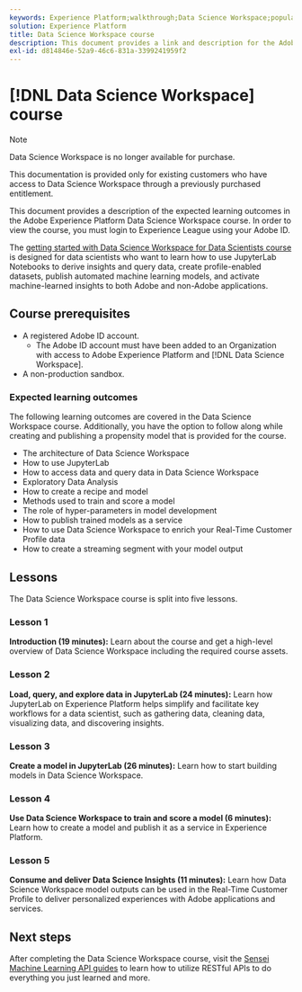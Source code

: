 ```yaml
---
keywords: Experience Platform;walkthrough;Data Science Workspace;popular topics;data science course;course;dsw
solution: Experience Platform
title: Data Science Workspace course
description: This document provides a link and description for the Adobe Experience Platform Data Science Workspace course.
exl-id: d814846e-52a9-46c6-831a-3399241959f2
---
```


# [!DNL Data Science Workspace] course

>[!NOTE]
>
>Data Science Workspace is no longer available for purchase.
>
>This documentation is provided only for existing customers who have access to Data Science Workspace through a previously purchased entitlement.

This document provides a description of the expected learning outcomes in the Adobe Experience Platform Data Science Workspace course. In order to view the course, you must login to Experience League using your Adobe ID.

The [getting started with Data Science Workspace for Data Scientists course](https://experienceleague.adobe.com/?recommended=ExperiencePlatform-U-1-2021.1.dsw) is designed for data scientists who want to learn how to use JupyterLab Notebooks to derive insights and query data, create profile-enabled datasets, publish automated machine learning models, and activate machine-learned insights to both Adobe and non-Adobe applications.

## Course prerequisites

- A registered Adobe ID account.
  - The Adobe ID account must have been added to an Organization with access to Adobe Experience Platform and [!DNL Data Science Workspace].
- A non-production sandbox.

### Expected learning outcomes

The following learning outcomes are covered in the Data Science Workspace course. Additionally, you have the option to follow along while creating and publishing a propensity model that is provided for the course.

- The architecture of Data Science Workspace
- How to use JupyterLab
- How to access data and query data in Data Science Workspace
- Exploratory Data Analysis
- How to create a recipe and model
- Methods used to train and score a model
- The role of hyper-parameters in model development
- How to publish trained models as a service
- How to use Data Science Workspace to enrich your Real-Time Customer Profile data
- How to create a streaming segment with your model output

## Lessons

The Data Science Workspace course is split into five lessons.

### Lesson 1

**Introduction (19 minutes):** Learn about the course and get a high-level overview of Data Science Workspace including the required course assets.

### Lesson 2

**Load, query, and explore data in JupyterLab (24 minutes):** Learn how JupyterLab on Experience Platform helps simplify and facilitate key workflows for a data scientist, such as gathering data, cleaning data, visualizing data, and discovering insights.

### Lesson 3

**Create a model in JupyterLab (26 minutes):** Learn how to start building models in Data Science Workspace.

### Lesson 4

**Use Data Science Workspace to train and score a model (6 minutes):** Learn how to create a model and publish it as a service in Experience Platform.

### Lesson 5

**Consume and deliver Data Science Insights (11 minutes):** Learn how Data Science Workspace model outputs can be used in the Real-Time Customer Profile to deliver personalized experiences with Adobe applications and services.

## Next steps

After completing the Data Science Workspace course, visit the [Sensei Machine Learning API guides](./api/getting-started.md) to learn how to utilize RESTful APIs to do everything you just learned and more.



